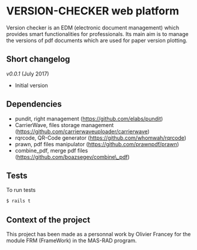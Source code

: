 # VERSION-CHECKER web platform

Version checker is an EDM (electronic document management) which provides smart functionalities for professionals.
Its main aim is to manage the versions of pdf documents which are used for paper version plotting.

## Short changelog
*v0.0.1* (July 2017)
- Initial version

## Dependencies
* pundit, right management (https://github.com/elabs/pundit)
* CarrierWave, files storage management (https://github.com/carrierwaveuploader/carrierwave)
* rqrcode, QR-Code generator (https://github.com/whomwah/rqrcode)
* prawn, pdf files manipulator (https://github.com/prawnpdf/prawn)
* combine\_pdf, merge pdf files (https://github.com/boazsegev/combine\_pdf)

## Tests
To run tests 
```ruby
$ rails t
```

## Context of the project
This project has been made as a personnal work by Olivier Francey for the module FRM (FrameWork) in the MAS-RAD program.

